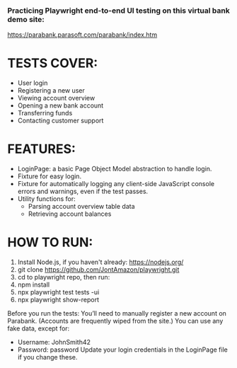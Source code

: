 ### Practicing Playwright end-to-end UI testing on this virtual bank demo site:
https://parabank.parasoft.com/parabank/index.htm

# TESTS COVER:
- User login
- Registering a new user
- Viewing account overview
- Opening a new bank account
- Transferring funds
- Contacting customer support

# FEATURES:
  - LoginPage: a basic Page Object Model abstraction to handle login.
  - Fixture for easy login.
  - Fixture for automatically logging any client-side JavaScript console errors and warnings, even if the test passes.
  - Utility functions for:
    - Parsing account overview table data
    - Retrieving account balances

# HOW TO RUN:
1. Install Node.js, if you haven't already: https://nodejs.org/
1. git clone https://github.com/JontAmazon/playwright.git
2. cd to playwright repo, then run:
3. npm install
4. npx playwright test tests -ui
5. npx playwright show-report

Before you run the tests:
You’ll need to manually register a new account on Parabank.
(Accounts are frequently wiped from the site.)
You can use any fake data, except for:
- Username: JohnSmith42
- Password: password
Update your login credentials in the LoginPage file if you change these.
